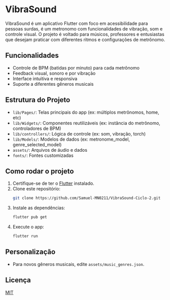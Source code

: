 # VibraSound

VibraSound é um aplicativo Flutter com foco em acessibilidade para pessoas surdas, é um metronomo com funcionalidades de vibração, som e controle visual. O projeto é voltado para músicos, professores e entusiastas que desejam praticar com diferentes ritmos e configurações de metrônomo.

## Funcionalidades
- Controle de BPM (batidas por minuto) para cada metrônomo
- Feedback visual, sonoro e por vibração
- Interface intuitiva e responsiva
- Suporte a diferentes gêneros musicais

## Estrutura do Projeto
- `lib/Pages/`: Telas principais do app (ex: múltiplos metrônomos, home, etc)
- `lib/Widgets/`: Componentes reutilizáveis (ex: instância do metrônomo, controladores de BPM)
- `lib/controllers/`: Lógica de controle (ex: som, vibração, torch)
- `lib/Models/`: Modelos de dados (ex: metronome_model, genre_selected_model)
- `assets/`: Arquivos de áudio e dados
- `fonts/`: Fontes customizadas

## Como rodar o projeto
1. Certifique-se de ter o [Flutter](https://flutter.dev/docs/get-started/install) instalado.
2. Clone este repositório:
   ```sh
   git clone https://github.com/Samuel-MN0211/VibraSound-Ciclo-2.git
   ```
3. Instale as dependências:
   ```sh
   flutter pub get
   ```
4. Execute o app:
   ```sh
   flutter run
   ```

## Personalização
- Para novos gêneros musicais, edite `assets/music_genres.json`.


## Licença
[MIT](LICENSE)

